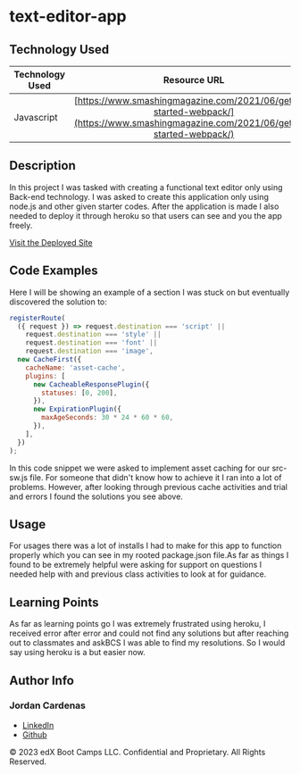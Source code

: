 # text-editor-app

## Technology Used 

| Technology Used         | Resource URL           | 
| ------------- |:-------------:| 
| Javascript| [https://www.smashingmagazine.com/2021/06/getting-started-webpack/](https://www.smashingmagazine.com/2021/06/getting-started-webpack/) 



## Description 
In this project I was tasked with creating a functional text editor only using Back-end technology. I was asked to create this application only using node.js and other given starter codes. After the application is made I also needed to deploy it through heroku so that users can see and you the app freely.

[Visit the Deployed Site](https://sleepy-dawn-60768.herokuapp.com/)

## Code Examples

Here I will be showing an example of a section I was stuck on but eventually discovered the solution to:


```js
registerRoute(
  ({ request }) => request.destination === 'script' ||
    request.destination === 'style' ||
    request.destination === 'font' ||
    request.destination === 'image',
  new CacheFirst({
    cacheName: 'asset-cache',
    plugins: [
      new CacheableResponsePlugin({
        statuses: [0, 200],
      }),
      new ExpirationPlugin({
        maxAgeSeconds: 30 * 24 * 60 * 60,
      }),
    ],
  })
);

```
In this code snippet we were asked to implement asset caching for our src-sw.js file. For someone that didn't know how to achieve it I ran into a lot of problems. However, after looking through previous cache activities and trial and errors I found the solutions you see above.

## Usage 
For usages there was a lot of installs I had to make for this app to function properly which you can see in my rooted package.json file.As far as things I found to be extremely helpful were asking for support on questions I needed help with and previous class activities to look at for guidance.


## Learning Points
As far as learning points go I was extremely frustrated using heroku, I received error after error and could not find any solutions but after reaching out to classmates and askBCS I was able to find my resolutions. So I would say using heroku is a but easier now.


## Author Info

### Jordan Cardenas 
* [LinkedIn](https://www.linkedin.com/in/jordan-cardenas-87a58520b/)
* [Github](https://github.com/408broncos)

© 2023 edX Boot Camps LLC. Confidential and Proprietary. All Rights Reserved.
